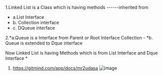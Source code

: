 1.Linked List is a Class which is having
 methods  ------inherited from
 * a.List Interface
 * b. Collection interface
 * c. DQueue interface

2.*a.Queue is a Interface from Parent or Root Interface Collection - 
  *b. Queue  is extended to Dque interface


Now Linked List is having Methods which is from List Interface and Dque Interface
*
1. https://gitmind.com/app/docs/mr2udasa
![image](https://github.com/Sameer-Programmer/Java/assets/115461857/136a700e-3b31-4ac3-8b17-31feb5543c2f)
